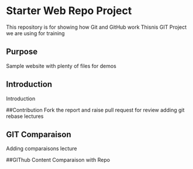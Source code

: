 # Starter Web Repo Project

This repository is for showing how Git and GitHub work
Thisnis GIT Project we are using for training

## Purpose

Sample website with plenty of files for demos

## Introduction
Introduction

##Contribution
Fork the report and raise pull request for review
adding git rebase lectures

## GIT Comparaison
Adding comparaisons lecture

##GIThub Content
Comparaison with Repo